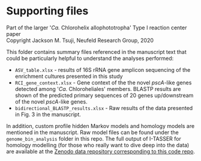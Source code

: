 # Supporting files
Part of the larger '_Ca._ Chlorohelix allophototropha' Type I reaction center paper  
Copyright Jackson M. Tsuji, Neufeld Research Group, 2020

This folder contains summary files referenced in the manuscript text that could be particularly helpful to understand the analyses performed:
- `ASV_table.xlsx` - results of 16S rRNA gene amplicon sequencing of the enrichment cultures presented in this study
- `RCI_gene_context.xlsx` - Gene context of the the novel _pscA_-like genes detected among '_Ca_. Chloroheliales' members. BLASTP results are shown of the predicted primary sequences of 20 genes up/downstream of the novel _pscA_-like genes.
- `bidirectional_BLASTP_results.xlsx` - Raw results of the data presented in Fig. 3 in the manuscript.

In addition, custom profile hidden Markov models and homology models are mentioned in the manuscript. Raw model files can be found under the `genome_bin_analysis` folder in this repo. The full output of I-TASSER for homology modelling (for those who really want to dive deep into the data) are available at the [Zenodo data repository corresponding to this code repo](https://doi.org/10.5281/zenodo.3930110).

